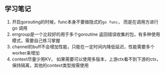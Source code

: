 ## 学习笔记

1. 开启gorouting的时候，func本身不要做隐式的`go func`， 而是在调用方进行 go 调用
2. errgroup是一个比较好的用于多个goroutine 返回错误收集的包，有多种使用模式，需要自己练习掌握
3. channel的buff不会增加性能，只能在一定时间内降低延迟，性能需要多个worker来增加
4. context尽量少用KV， 如果需要可以使用多版本，上游ctx看不到下游的ctx，保持隔离，其他的context类型按需使用
